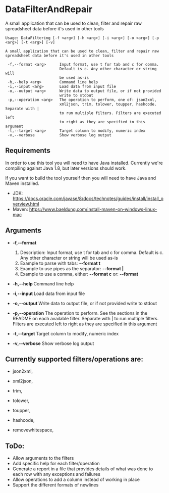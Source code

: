 # DataFilterAndRepair

A small application that can be used to clean, filter and repair raw spreadsheet data before it's used in other tools

```
Usage: DataFiltering [-f <arg>] [-h <arg>] [-i <arg>] [-o <arg>] [-p <arg>] [-t <arg>] [-v]

A small application that can be used to clean, filter and repair raw
spreadsheet data before it's used in other tools

 -f,--format <arg>      Input format, use t for tab and c for comma.
                        Default is c. Any other character or string will
                        be used as-is
 -h,--help <arg>        Command line help
 -i,--input <arg>       Load data from input file
 -o,--output <arg>      Write data to output file, or if not provided
                        write to stdout
 -p,--operation <arg>   The operation to perform, one of: json2xml,
                        xml2json, trim, tolower, toupper, hashcode. Separate with |
                        to run multiple filters. Filters are executed left
                        to right as they are specified in this argument
 -t,--target <arg>      Target column to modify, numeric index
 -v,--verbose           Show verbose log output
```

## Requirements

In order to use this tool you will need to have Java installed. Currently we're compiling against Java 1.8, but later
versions should work.

If you want to build the tool yourself then you will need to have Java and Maven installed. 

* JDK: https://docs.oracle.com/javase/8/docs/technotes/guides/install/install_overview.html
* Maven: https://www.baeldung.com/install-maven-on-windows-linux-mac

## Arguments

* **-f,--format <arg>** 
    1. Description: Input format, use t for tab and c for comma. Default is c. Any other character or string will be used as-is
    1. Example to parse with tabs: **--format t**
    1. Example to use pipes as the separator: **--format |**
    1. Example to use a comma, either: **--format c** or: **--format**
    
* **-h,--help <arg>** Command line help

* **-i,--input <arg>** Load data from input file

* **-o,--output <arg>** Write data to output file, or if not provided write to stdout

* **-p,--operation <arg>** The operation to perform. See the sections in the README on each available filter. Separate with | to run multiple filters. Filters are executed left to right as they are specified in this argument

* **-t,--target <arg>** Target column to modify, numeric index

* **-v,--verbose**  Show verbose log output

## Currently supported filters/operations are:

* json2xml,

* xml2json, 

* trim, 

* tolower, 

* toupper, 

* hashcode,

* removewhitespace, 

## ToDo:

* Allow arguments to the filters
* Add specific help for each filter/operation
* Generate a report in a file that provides details of what was done to each row with any exceptions and failures
* Allow operations to add a column instead of working in place
* Support the different formats of newlines
